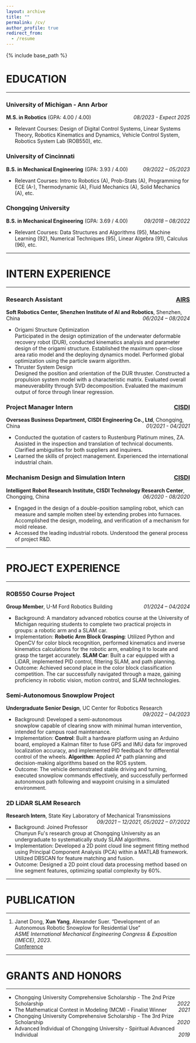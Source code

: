 ```yaml
---
layout: archive
title: ""
permalink: /cv/
author_profile: true
redirect_from:
  - /resume
---
```


{% include base_path %}
  
# EDUCATION
---
### University of Michigan - Ann Arbor
**M.S. in Robotics** (GPA: 4.00 / 4.00) <span style="float: right;">*08/2023 - Expect 2025*</span>
  * Relevant Courses: Design of Digital Control Systems, Linear Systems Theory, Robotics Kinematics and Dynamics, Vehicle Control System, Robotics System Lab (ROB550), etc.

### University of Cincinnati
**B.S. in Mechanical Engineering** (GPA: 3.93 / 4.00) <span style="float: right;">*09/2022 – 05/2023*</span>
  * Relevant Courses: Intro to Robotics (A), Prob-Stats (A), Programming for ECE (A-), Thermodynamic (A), Fluid Mechanics (A), Solid Mechanics (A), etc.

### Chongqing University
**B.S. in Mechanical Engineering** (GPA: 3.69 / 4.00) <span style="float: right;">*09/2018 – 08/2022*</span>
  * Relevant Courses: Data Structures and Algorithms (95), Machine Learning (92), Numerical Techniques (95), Linear Algebra (91), Calculus (96), etc.

---
# INTERN EXPERIENCE
---
### Research Assistant<span style="float: right;">[AIRS](https://airs.cuhk.edu.cn/en)</span>
**Soft Robotics Center, Shenzhen Institute of AI and Robotics**, Shenzhen, China <span style="float: right;">*06/2024 – 08/2024*</span>
  * Origami Structure Optimization\
Participated in the design optimization of the underwater deformable recovery robot (DUR), conducted kinematics analysis and parameter design of the origami structure. Established the maximum open-close area ratio model and the deploying dynamics model. Performed global optimization using the particle swarm algorithm.
  * Thruster System Design\
Designed the position and orientation of the DUR thruster. Constructed a propulsion system model with a characteristic matrix. Evaluated overall maneuverability through SVD decomposition. Evaluated the maximum output of force through linear regression.

### Project Manager Intern <span style="float: right;">[CISDI](http://www.cisdigroup.com.cn/index_2.html)</span>
**Overseas Business Department, CISDI Engineering Co., Ltd**, Chongqing, China <span style="float: right;">*01/2021 - 04/2021*</span>
  * Conducted the quotation of casters to Rustenburg Platinum mines, ZA. Assisted in the inspection and translation of technical documents. Clarified ambiguities for both suppliers and inquirers.
  * Learned the skills of project management. Experienced the international industrial chain.

### Mechanism Design and Simulation Intern <span style="float: right;">[CISDI](http://www.cisdigroup.com.cn/index_2.html)</span>
**Intelligent Robot Research Institute, CISDI Technology Research Center**, Chongqing, China <span style="float: right;">*06/2020 - 08/2020*</span>
  * Engaged in the design of a double-position sampling robot, which can measure and sample molten steel by extending probes into furnaces. Accomplished the design, modeling, and verification of a mechanism for mold release.
  * Accessed the leading industrial robots. Understood the general process of project R&D.

---
# PROJECT EXPERIENCE
---
### ROB550 Course Project
**Group Member**, U-M Ford Robotics Building <span style="float: right;">*01/2024 – 04/2024*</span>
  * Background: A mandatory advanced robotics course at the University of Michigan requiring students to complete two practical projects in groups: a robotic arm and a SLAM car.
  * Implementation: **Robotic Arm Block Grasping**: Utilized Python and OpenCV for color block recognition, performed kinematics and inverse kinematics calculations for the robotic arm, enabling it to locate and grasp the target accurately. **SLAM Car**: Built a car equipped with a LiDAR, implemented PID control, filtering SLAM, and path planning.
  * Outcome: Achieved second place in the color block classification competition. The car successfully navigated through a maze, gaining proficiency in robotic vision, motion control, and SLAM technologies.

### Semi-Autonomous Snowplow Project
**Undergraduate Senior Design**, UC Center for Robotics Research <span style="float: right;">*09/2022 – 04/2023*</span>
  * Background: Developed a semi-autonomous snowplow capable of clearing snow with minimal human intervention, intended for campus road maintenance.
  * Implementation: **Control**: Built a hardware platform using an Arduino board, employed a Kalman filter to fuse GPS and IMU data for improved localization accuracy, and implemented PID feedback for differential control of the wheels. **Algorithm**: Applied A* path planning and decision-making algorithms based on the ROS system.
  * Outcome: The vehicle demonstrated stable driving and turning, executed snowplow commands effectively, and successfully performed autonomous path following and waypoint cruising in a simulated environment.

### 2D LiDAR SLAM Research
**Research Intern**, State Key Laboratory of Mechanical Transmissions <span style="float: right;">*09/2021 – 12/2021, 05/2022 – 07/2022*</span>
  * Background: Joined Professor Chunyun Fu's research group at Chongqing University as an undergraduate to systematically study SLAM algorithms.
  * Implementation: Developed a 2D point cloud line segment fitting method using Principal Component Analysis (PCA) within a MATLAB framework. Utilized DBSCAN for feature matching and fusion.
  * Outcome: Designed a 2D point cloud data processing method based on line segment features, optimizing spatial complexity by 60%.

---
# PUBLICATION
---
1. Janet Dong, **Xun Yang**, Alexander Suer. “Development of an Autonomous Robotic Snowplow for Residential Use”<br>
*ASME International Mechanical Engineering Congress & Exposition (IMECE), 2023*.<br>
[Conference](https://asmedigitalcollection.asme.org/IMECE/proceedings-abstract/IMECE2023/87639/V006T07A077/1195872)

---
# GRANTS AND HONORS
---
* Chongqing University Comprehensive Scholarship - The 2nd Prize Scholarship <span style="float: right;">*2022*</span><br>
* The Mathematical Contest in Modeling (MCM) - Finalist Winner  <span style="float: right;">*2021*</span><br>
* Chongqing University Comprehensive Scholarship - The 3rd Prize Scholarship <span style="float: right;">*2020*</span><br>
* Advanced Individual of Chongqing University - Spiritual Advanced Individual <span style="float: right;">*2019*</span><br>


